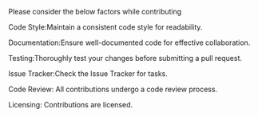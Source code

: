 Please consider the below factors while contributing

Code Style:Maintain a consistent code style for readability.

Documentation:Ensure well-documented code for effective collaboration.

Testing:Thoroughly test your changes before submitting a pull request.

Issue Tracker:Check the Issue Tracker for tasks.

Code Review:
All contributions undergo a code review process.

Licensing:
Contributions are licensed.
